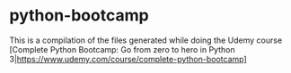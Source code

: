 # python-bootcamp

This is a compilation of the files generated while doing the Udemy course
[Complete Python Bootcamp: Go from zero to hero in Python 3|https://www.udemy.com/course/complete-python-bootcamp]